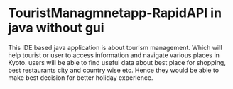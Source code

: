 # TouristManagmnetapp-RapidAPI in java without gui

This IDE based java application is about tourism management. Which will help tourist or user to access 
information and navigate  various places in Kyoto. users will be able to find useful data about best place for shopping, best restaurants city and country wise etc. Hence they would be able to make best decision for better holiday experience.
